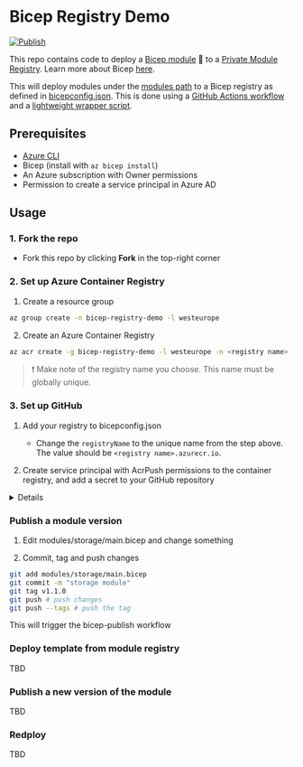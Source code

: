 # Bicep Registry Demo

[![Publish](https://github.com/matsest/bicep-registry-demo/actions/workflows/bicep-publish.yml/badge.svg)](https://github.com/matsest/bicep-registry-demo/actions/workflows/bicep-publish.yml)

This repo contains code to deploy a [Bicep module](https://docs.microsoft.com/en-us/azure/azure-resource-manager/bicep/modules) :muscle: to a [Private Module Registry](https://docs.microsoft.com/en-us/azure/azure-resource-manager/bicep/private-module-registry). Learn more about Bicep [here](https://docs.microsoft.com/en-us/azure/azure-resource-manager/bicep/overview).

This will deploy modules under the [modules path](./modules) to a Bicep registry as defined in [bicepconfig.json](./bicepconfig.json). This is done using a [GitHub Actions workflow](./.github/workflows/bicep-publish.yml) and a [lightweight wrapper script](./.github/publish-modules.sh).

## Prerequisites

- [Azure CLI](https://docs.microsoft.com/en-us/cli/azure/install-azure-cli)
- Bicep (install with `az bicep install`)
- An Azure subscription with Owner permissions
- Permission to create a service principal in Azure AD

## Usage

### 1. Fork the repo

- Fork this repo by clicking **Fork** in the top-right corner

### 2. Set up Azure Container Registry

1. Create a resource group

```bash
az group create -n bicep-registry-demo -l westeurope
```

2. Create an Azure Container Registry

```bash
az acr create -g bicep-registry-demo -l westeurope -n <registry name> --sku basic
```

> :exclamation: Make note of the registry name you choose. This name must be globally unique.

### 3. Set up GitHub

1. Add your registry to bicepconfig.json
   -  Change the `registryName` to the unique name from the step above. The value should be `<registry name>.azurecr.io`.

2. Create service principal with AcrPush permissions to the container registry, and add a secret to your GitHub repository

<details>

```bash
SCOPE=$(az acr show -n <registry name> -g <resource group> --query id -o tsv)
# Replace the values for registry name and resource group

az ad sp create-for-rbac --name "bicep-registry-demo-ci" --role AcrPush \
                         --scopes $SCOPE --sdk-auth

# The command should output a JSON object similar to this:
{
  "clientId": "<GUID>",
  "clientSecret": "<GUID>",
  "subscriptionId": "<GUID>",
  "tenantId": "<GUID>",
  (...)
}

# Copy this and add as a repository secret named AZURE_CREDENTIALS
```

</details>

### Publish a module version

1. Edit modules/storage/main.bicep and change something

2. Commit, tag and push changes

```bash
git add modules/storage/main.bicep
git commit -m "storage module"
git tag v1.1.0
git push # push changes
git push --tags # push the tag
```

This will trigger the bicep-publish workflow


### Deploy template from module registry

TBD

### Publish a new version of the module

TBD

### Redploy

TBD